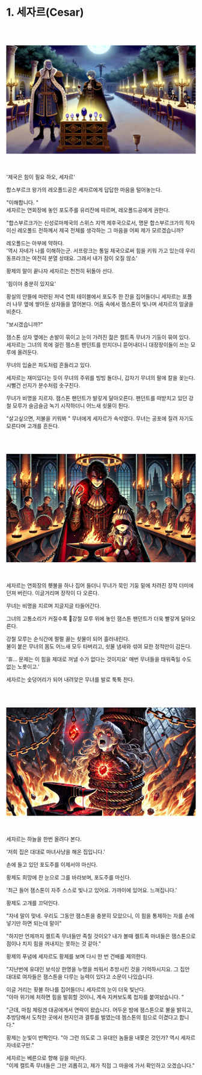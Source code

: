 # 1. 세자르(Cesar)

<br><br><br>
![alt text](./images/ch-01-2-cesar-01.png)
<br><br><br>

'제국은 힘이 필요 하오, 세자르'<br>

합스부르크 왕가의 레오폴드공은 세자르에게 답답한 마음을 털어놓는다. <br>

"이해합니다. "<br>
세자르는 연회장에 놓인 포도주를 유리잔에 따르며, 레오폴드공에게 권한다. <br>

"합스부르크가는 신성로마제국의 스위스 지역 제후국으로서, 명문 합스부르크가의 적자이신 레오폴드 전하께서 제국 전체를 생각하는 그 마음을 어찌 제가 모르겠습니까? <br>

레오폴드는 아부에 약하다. <br>
'역시 자네가 나를 이해하는군. 서프랑크는 통일 제국으로써 힘을 키워 가고 있는데 우리 동프라크는 여전히 분열 상태요. 그래서 내가 잠이 오질 않소'<br>

황제의 말이 끝나자 세자르는 천천히 뒤돌아 선다. <br>

'힘이야 충분히 있지요'<br>

황실의 안뜰에 마련된 저녁 연회 테이블에서 포도주 한 잔을 집어들더니 세자르는 포플러 나무 옆에 쌓아둔 상자들을 열어본다. 어둠 속에서 젬스톤이 빛나며 세자르의 얼굴을 비춘다.<br>

"보시겠습니까?"<br>

잼스톤 상자 옆에는 손발이 묶이고 눈이 가려진 젊은 캘트족 무녀가 기둥이 묶여 있다. 세자르는 그녀의 목에 걸린 젬스톤 팬던트를 만지더니 뜯어내더니 대장장이들이 쓰는 모루에 올려둔다.<br>

무녀의 입술은 파도처럼 흔들리고 있다. <br>

세자르는 재미있다는 듯이 무녀의 주위를 빙빙 돌더니, 갑자기 무녀의 팔에 칼을 꽂는다. 시뻘건 선지가 분수처럼 솟구친다.<br>

무녀가 비명을 지르자. 잼스톤 팬던트가 발갛게 달아오른다. 팬던트를 떠받치고 있던 강철 모루가 슬금슬금 녹기 시작하더니 어느새 쇳물이 튄다.<br>

"살고싶으면, 저불을 키워봐 " 무녀에게 세자르가 속삭였다. 무녀는 공포에 질려 자기도 모른다며 고개를 흔든다.<br>

<br><br><br>
![alt text](./images/ch-01-2-cesar-02.png)
<br><br><br>

세자르는 연회장의 횃불을 하나 집어 들더니 무녀가 묵인 기둥 밑에 차려진 장작 더미에 던져 버린다. 이글거리며 장작이 다 오른다.<br>

무녀는 비명을 지르며 지글지글 타들어간다. <br>

그녀의 고통소리가 커질수록 강철 모루 위에 놓인 잼스톤 팬던트가 더욱 빨갛게 달아오른다. <br>

강철 모루는 순식간에 펄펄 끓는 쇳물이 되어 흘러내린다. <br>
불이 붙은 무녀의 몸도 어느새 모두 타버리고, 쇳물 냄새와 섞여 묘한 정적만이 감돈다.<br>

'휴... 문제는 이 힘을 제대로 꺼낼 수가 없다는 것이지요' 매번 무녀들을 태워죽일 수도 없는 노릇이고.'<br>

세자르는 숯덩어리가 되어 내려앚은 무녀를 발로 툭툭 찬다.<br>

<br><br><br>
![alt text](./images/ch-01-2-cesar-03.png)
<br><br><br>

세자르는 하늘을 한번 올려다 본다.<br>

'저희 집은 대대로 마녀사냥을 해온 집입니다.'<br>

손에 들고 있던 포도주를 이제서야 마신다.<br>

황제도 희망에 찬 눈으로 그를 바라보며, 포도주를 마신다. <br>

'최근 들어 잼스톤이 자주 스스로 빛나고 있어요. 가까이에 있어요. 느껴집니다.'<br>

황제도 고개를 끄덕인다. <br>

"자네 말이 맞네. 우리도 그동안 잼스톤을 충분히 모았으니, 이 힘을 통제하는 자를 손에 넣기만 하면 되는데 말이"<br>

"하지만 언제까지 켈트족 무녀들만 족칠 것이오? 내가 볼때 켈트족 마녀들은 잼스톤으로 점이나 치지 힘을 꺼내지는 못하는 것 같아." <br>

황제의 푸념에 세자르도 황제를 보며 다시 한 번 건배를 제의한다. <br>

"지난번에 유대인 보석상 한명을 누명을 씌워서 추방시킨 것을 기억하시지요. 그 집안 대대로 여자들은 잼스톤을 다루는 능력이 있다고 소문이 나있습니다.

이글 거리는 횟불 하나를 집어들더니 세자르의 눈이 더욱 빛난다.<br>
"아마 위기에 처하면 힘을 발휘할 것이니, 계속 지켜보도록 첩자를 붙여놨습니다. " <br>

"근데, 마침 체링겐 대공에게서 연락이 왔습니다. 어두운 밤에 잼스톤으로 불을 밝히고, 추방당해서 도착한 곳에서 현지인과 결투를 벌였는데 젬스톤의 힘으로 이겼다고 합니다."<br>

황제는 눈빛이 반짝인다. "아 그런 의도로 그 유대인 놈들을 내쫓은 것인가? 역시 세자르 자네로구만."<br>

세자르는 베른으로 향해 길을 떠난다. <br>
"이제 캘트족 무녀들은 그만 괴롭히고, 제가 직접 그 마을에 가서 확인하고 오겠습니다."<br>
